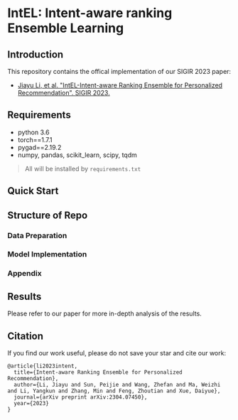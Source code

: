 # IntEL: Intent-aware ranking Ensemble Learning

## Introduction
This repository contains the offical implementation of our SIGIR 2023 paper:
  - [Jiayu Li, et al. "IntEL-Intent-aware Ranking Ensemble for Personalized Recommendation". SIGIR 2023.](https://arxiv.org/abs/2304.07450)

## Requirements
- python 3.6
- torch==1.7.1
- pygad==2.19.2
- numpy, pandas, scikit_learn, scipy, tqdm
> All will be installed by `requirements.txt`

## Quick Start


## Structure of Repo

### Data Preparation

### Model Implementation

### Appendix

## Results

Please refer to our paper for more in-depth analysis of the results.

## Citation
If you find our work useful, please do not save your star and cite our work:
```
@article{li2023intent,
  title={Intent-aware Ranking Ensemble for Personalized Recommendation},
  author={Li, Jiayu and Sun, Peijie and Wang, Zhefan and Ma, Weizhi and Li, Yangkun and Zhang, Min and Feng, Zhoutian and Xue, Daiyue},
  journal={arXiv preprint arXiv:2304.07450},
  year={2023}
}
```
